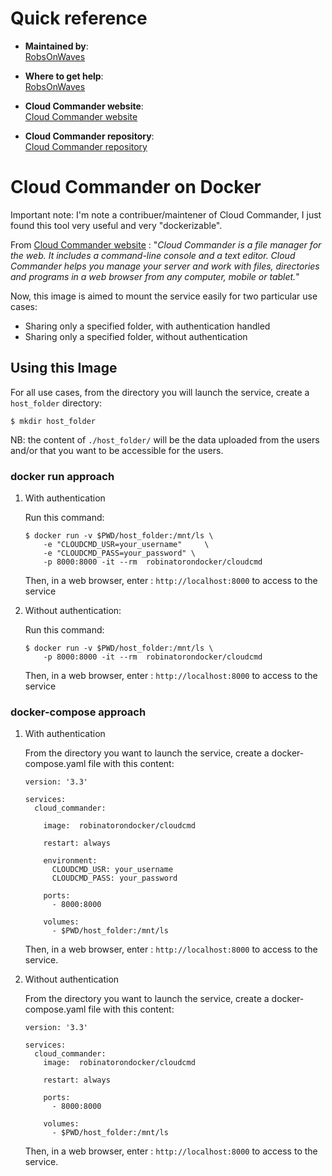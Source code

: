 
# Quick reference

-	**Maintained by**:  
	[RobsOnWaves](https://github.com/RobsOnWaves/cloudcmd_docker)

-	**Where to get help**:  
	[RobsOnWaves](https://github.com/RobsOnWaves/cloudcmd_docker)
	
-	**Cloud Commander website**:  
	[Cloud Commander website](https://cloudcmd.io/)

-	**Cloud Commander repository**:  
	[Cloud Commander repository](https://github.com/coderaiser/coderaiser.github.io)


# Cloud Commander on Docker

Important note: I'm note a contribuer/maintener of Cloud Commander, I just found this tool very useful and very "dockerizable".

From [Cloud Commander website](https://cloudcmd.io/) : "*Cloud Commander is a file manager for the web. It includes a command-line console and a text editor. Cloud Commander helps you manage your server and work with files, directories and programs in a web browser from any computer, mobile or tablet.*"

Now, this image is aimed to mount the service easily for two particular use cases:

* Sharing only a specified folder, with authentication handled
* Sharing only a specified folder, without authentication


## Using this Image 

For all use cases, from the directory you will launch the service, create a `host_folder` directory:

```console
$ mkdir host_folder
```

NB: the content of `./host_folder/` will be the data uploaded from the users and/or that you want to be accessible for the users.

### docker run approach

1. With authentication
	
	Run this command:
	
	```console
	$ docker run -v $PWD/host_folder:/mnt/ls \
		-e "CLOUDCMD_USR=your_username" 	\
		-e "CLOUDCMD_PASS=your_password" \
		-p 8000:8000 -it --rm  robinatorondocker/cloudcmd
	```
	Then, in a web browser, enter : `http://localhost:8000` to access to the service

2. Without authentication:

	Run this command:
	
	```console
	$ docker run -v $PWD/host_folder:/mnt/ls \
		-p 8000:8000 -it --rm  robinatorondocker/cloudcmd
	```
	Then, in a web browser, enter : `http://localhost:8000` to access to the service


### docker-compose approach


1. With authentication

	From the directory you want to launch the service, create a docker-compose.yaml file with this content:
	
	```code
	version: '3.3'
	
	services:
	  cloud_commander:
	  
	    image:  robinatorondocker/cloudcmd
	    
	    restart: always
	    
	    environment:
	      CLOUDCMD_USR: your_username
	      CLOUDCMD_PASS: your_password
	
	    ports:
	      - 8000:8000
	      
	    volumes:
	      - $PWD/host_folder:/mnt/ls
	```
	
	Then, in a web browser, enter : `http://localhost:8000` to access to the service.

2. Without authentication

	From the directory you want to launch the service, create a docker-compose.yaml file with this content:
	
	```code
	version: '3.3'
	
	services:
	  cloud_commander:
	    image:  robinatorondocker/cloudcmd
	    
	    restart: always
	
	    ports:
	      - 8000:8000
	      
	    volumes:
	      - $PWD/host_folder:/mnt/ls
	```
		
	Then, in a web browser, enter : `http://localhost:8000` to access to the service.




